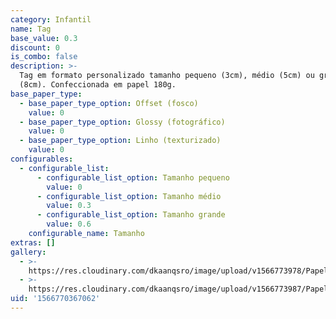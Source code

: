 ```yaml
---
category: Infantil
name: Tag
base_value: 0.3
discount: 0
is_combo: false
description: >-
  Tag em formato personalizado tamanho pequeno (3cm), médio (5cm) ou grande
  (8cm). Confeccionada em papel 180g.
base_paper_type:
  - base_paper_type_option: Offset (fosco)
    value: 0
  - base_paper_type_option: Glossy (fotográfico)
    value: 0
  - base_paper_type_option: Linho (texturizado)
    value: 0
configurables:
  - configurable_list:
      - configurable_list_option: Tamanho pequeno
        value: 0
      - configurable_list_option: Tamanho médio
        value: 0.3
      - configurable_list_option: Tamanho grande
        value: 0.6
    configurable_name: Tamanho
extras: []
gallery:
  - >-
    https://res.cloudinary.com/dkaanqsro/image/upload/v1566773978/Papelaria%20infantil/Tags_tcwzcs.jpg
  - >-
    https://res.cloudinary.com/dkaanqsro/image/upload/v1566773987/Papelaria%20infantil/Marcador_de_mesa_2_inf_s4myxy.jpg
uid: '1566770367062'
---
```


